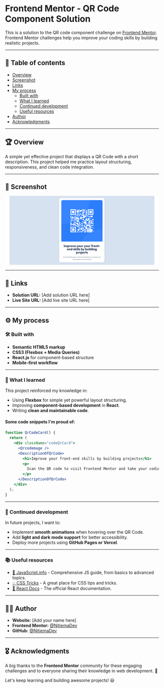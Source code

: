 # Frontend Mentor - QR Code Component Solution

This is a solution to the QR code component challenge on [Frontend Mentor](https://www.frontendmentor.io/challenges/qr-code-component-iux_sIO_H). Frontend Mentor challenges help you improve your coding skills by building realistic projects.

---

## 📜 Table of contents

- [Overview](#overview)
- [Screenshot](#screenshot)
- [Links](#links)
- [My process](#my-process)
  - [Built with](#built-with)
  - [What I learned](#what-i-learned)
  - [Continued development](#continued-development)
  - [Useful resources](#useful-resources)
- [Author](#author)
- [Acknowledgments](#acknowledgments)

---

## 🏆 Overview

A simple yet effective project that displays a QR Code with a short description. This project helped me practice layout structuring, responsiveness, and clean code integration.

---

## 📸 Screenshot

![Project Screenshot](./images/QRcodeSolution%20Desktop.png)

---

## 🔗 Links

- **Solution URL:** [Add solution URL here]
- **Live Site URL:** [Add live site URL here]

---

## ⚙️ My process

### 🛠 Built with

- **Semantic HTML5 markup**
- **CSS3 (Flexbox + Media Queries)**
- **React.js** for component-based structure
- **Mobile-first workflow**

---

### 📌 What I learned

This project reinforced my knowledge in:

- Using **Flexbox** for simple yet powerful layout structuring.
- Improving **component-based development** in **React**.
- Writing **clean and maintainable code**.

#### Some code snippets I'm proud of:

```jsx
function QrCodeCard() {
  return (
    <div className="codeQrCard">
      <Qrcodemage />
      <DescriptionOfQrCode>
        <h1>Improve your front-end skills by building projects</h1>
        <p>
          Scan the QR code to visit Frontend Mentor and take your coding skills to the next level.
        </p>
      </DescriptionOfQrCode>
    </div>
  );
}
```

---

### 🚀 Continued development

In future projects, I want to:

- Implement **smooth animations** when hovering over the QR Code.
- Add **light and dark mode support** for better accessibility.
- Deploy more projects using **GitHub Pages or Vercel**.

---

### 📚 Useful resources

- [📖 JavaScript.info](https://javascript.info/) - Comprehensive JS guide, from basics to advanced topics.
- [💡 CSS Tricks](https://css-tricks.com/) - A great place for CSS tips and tricks.
- [📘 React Docs](https://react.dev/) - The official React documentation.

---

## 👨‍💻 Author

- **Website:** [Add your name here]
- **Frontend Mentor:** [@NitiemaDev](https://www.frontendmentor.io/profile/NitiemaDev)
- **GitHub:** [@NitiemaDev](https://github.com/NitiemaDev)

---

## 🎖 Acknowledgments

A big thanks to the **Frontend Mentor** community for these engaging challenges and to everyone sharing their knowledge in web development. 🚀

Let's keep learning and building awesome projects! 😃
